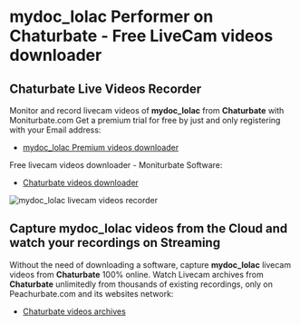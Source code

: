 # mydoc_lolac Performer on Chaturbate - Free LiveCam videos downloader

## Chaturbate Live Videos Recorder

Monitor and record livecam videos of **mydoc_lolac** from **Chaturbate** with Moniturbate.com
Get a premium trial for free by just and only registering with your Email address:
* [mydoc_lolac Premium videos downloader](https://moniturbate.com/request-demo-licence-key.html)

Free livecam videos downloader - Moniturbate Software:
* [Chaturbate videos downloader](https://moniturbate.com/moniturbate-download-software.html)

![mydoc_lolac livecam videos recorder](https://peachurnet.com/templates/moniturbate-software.png)


## Capture mydoc_lolac videos from the Cloud and watch your recordings on Streaming

Without the need of downloading a software, capture **mydoc_lolac** livecam videos from **Chaturbate** 100% online.
Watch Livecam archives from **Chaturbate** unlimitedly from thousands of existing recordings, only on Peachurbate.com and its websites network:
* [Chaturbate videos archives](https://peachurnet.com/)